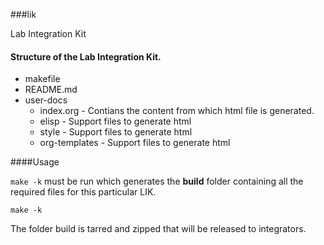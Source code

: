 ###lik

Lab Integration Kit

#### Structure of the Lab Integration Kit.

* makefile
* README.md
* user-docs
  * index.org     - Contians the content from which html file is generated.
  * elisp         - Support files to generate html
  * style         - Support files to generate html
  * org-templates - Support files to generate html


####Usage
    
`make -k` must be run which generates the **build** folder
containing all the required files for this particular LIK.

    make -k
    
The folder build is tarred and zipped that will be released to integrators.


    

    
